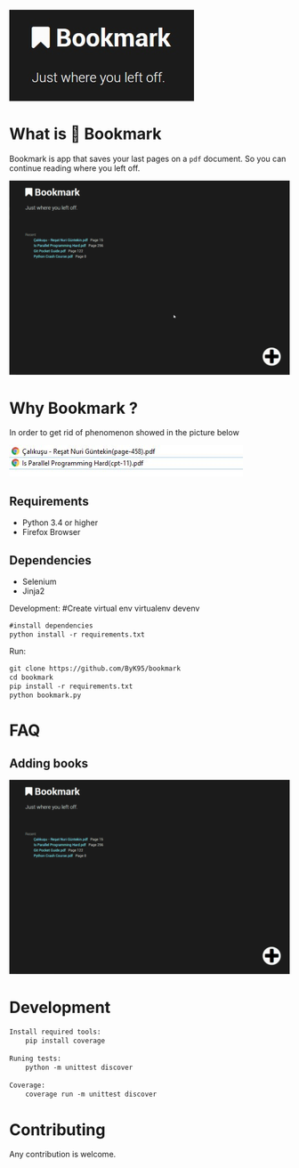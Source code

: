 ![Bookmark logo](./tools/logo/logo.jpg)

# What is :bookmark: Bookmark

Bookmark is app that saves your last pages on a `pdf` document. So you can continue reading where you left off.

![Bookmark logo](./tools/gifs/view.gif)

# Why Bookmark ?

In order to get rid of phenomenon showed in the picture below

![Why bookmark](./tools/readme-pics/why.JPG)

## Requirements

-   Python 3.4 or higher
-   Firefox Browser

## Dependencies

-   Selenium
-   Jinja2

Development:
    #Create virtual env
    virtualenv devenv

    #install dependencies
    python install -r requirements.txt

Run:

    git clone https://github.com/ByK95/bookmark
    cd bookmark
    pip install -r requirements.txt
    python bookmark.py


# FAQ

## Adding books

![Bookmark logo](./tools/gifs/add_book.gif)

# Development
    Install required tools:
        pip install coverage

    Runing tests:
        python -m unittest discover

    Coverage:
        coverage run -m unittest discover

# Contributing

Any contribution is welcome.

